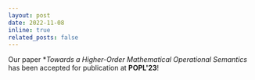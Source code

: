 ```yaml
---
layout: post
date: 2022-11-08
inline: true
related_posts: false
---
```


Our paper **Towards a Higher-Order Mathematical Operational Semantics* has been accepted for publication at **POPL'23**!
